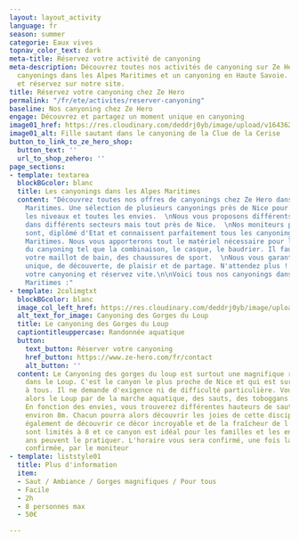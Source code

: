 ```yaml
---
layout: layout_activity
language: fr
season: summer
categorie: Eaux vives
topnav_color_text: dark
meta-title: Réservez votre activité de canyoning
meta-description: Découvrez toutes nos activités de canyoning sur Ze Hero avec nos
  canyonings dans les Alpes Maritimes et un canyoning en Haute Savoie. Choisissez
  et réservez sur notre site.
title: Réservez votre canyoning chez Ze Hero
permalink: "/fr/ete/activites/reserver-canyoning"
baseline: Nos canyoning chez Ze Hero
engage: Découvrez et partagez un moment unique en canyoning
image01_href: https://res.cloudinary.com/deddrj0yb/image/upload/v1643629416/website/Canyoning%2006/GPTempDownload_2_o77y31.jpg
image01_alt: Fille sautant dans le canyoning de la Clue de la Cerise
button_to_link_to_ze_hero_shop:
  button_text: ''
  url_to_shop_zehero: ''
page_sections:
- template: textarea
  blockBGcolor: blanc
  title: Les canyonings dans les Alpes Maritimes
  content: "Découvrez toutes nos offres de canyonings chez Ze Hero dans les Alpes
    Maritimes. Une sélection de plusieurs canyonings près de Nice pour tous, tous
    les niveaux et toutes les envies.  \nNous vous proposons différents canyonings
    dans différents secteurs mais tout près de Nice.  \nNos moniteurs professionnels
    sont, diplômé d'Etat et connaissent parfaitement tous les canyonings des Alpes
    Maritimes. Nous vous apporterons tout le matériel nécessaire pour la pratique
    du canyoning tel que la combinaison, le casque, le baudrier. Il faut venir avec
    votre maillot de bain, des chaussures de sport.  \nNous vous garantissons un moment
    unique, de découverte, de plaisir et de partage. N'attendez plus ! Choisissez
    votre canyoning et réservez vite.\n\nVoici tous nos canyonings dans les Alpes
    Maritimes :"
- template: 2colimgtxt
  blockBGcolor: blanc
  image_col_left_href: https://res.cloudinary.com/deddrj0yb/image/upload/v1655365196/website/Canyoning%2006/Screenshot_5.jpg
  alt_text_for_image: Canyoning des Gorges du Loup
  title: Le canyoning des Gorges du Loup
  captiontitleuppercase: Randonnée aquatique
  button:
    text_button: Réserver votre canyoning
    href_button: https://www.ze-hero.com/fr/contact
    alt_button: ''
  content: Le Canyoning des gorges du loup est surtout une magnifique randonnée aquatique
    dans le Loup. C'est le canyon le plus proche de Nice et qui est surtout ouvert
    à tous. Il ne demande d'exigence ni de difficulté particulière. Vous parcourrez
    alors le Loup par de la marche aquatique, des sauts, des toboggans et de la nage.
    En fonction des envies, vous trouverez différentes hauteurs de saut allant jusqu'à
    environ 8m. Chacun pourra alors découvrir les joies de cette discipline. Profitez
    également de découvrir ce décor incroyable et de la fraîcheur de l'eau. Les groupes
    sont limités à 8 et ce canyon est idéal pour les familles et les enfants de 8
    ans peuvent le pratiquer. L'horaire vous sera confirmé, une fois la réservation
    confirmée, par le moniteur
- template: liststyle01
  title: Plus d'information
  item:
  - Saut / Ambiance / Gorges magnifiques / Pour tous
  - Facile
  - 2h
  - 8 personnes max
  - 50€

---
```

